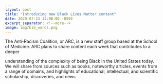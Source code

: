 ```yaml
---
layout: post
title: "Introducing new Black Lives Matter content"
date: 2020-07-23 12:00:00 -0500
excerpt_separator: <!--more-->
image: img/blm_words.png
---
```


The Anti-Racism Coalition, or ARC, is a new staff group based at the School of Medicine. ARC plans to share content each week that contributes to a deeper

<!--more--> understanding of the complexity of being Black in the United States today. We will share from sources such as books, noteworthy articles, events from a range of domains, and highlights of educational, intellectual, and scientific scholarship, discoveries, and news.
